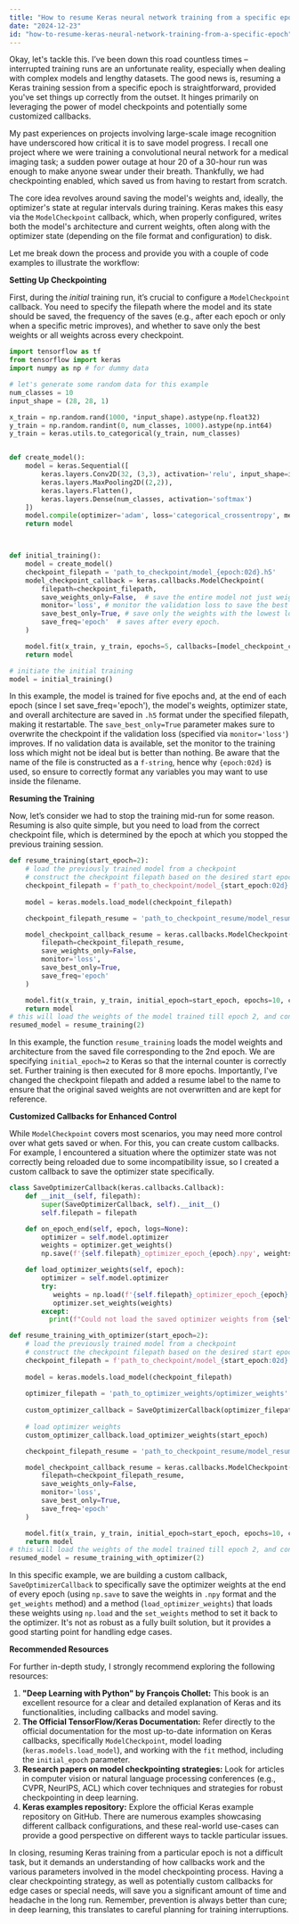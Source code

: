 ```yaml
---
title: "How to resume Keras neural network training from a specific epoch?"
date: "2024-12-23"
id: "how-to-resume-keras-neural-network-training-from-a-specific-epoch"
---
```


Okay, let's tackle this. I’ve been down this road countless times – interrupted training runs are an unfortunate reality, especially when dealing with complex models and lengthy datasets. The good news is, resuming a Keras training session from a specific epoch is straightforward, provided you've set things up correctly from the outset. It hinges primarily on leveraging the power of model checkpoints and potentially some customized callbacks.

My past experiences on projects involving large-scale image recognition have underscored how critical it is to save model progress. I recall one project where we were training a convolutional neural network for a medical imaging task; a sudden power outage at hour 20 of a 30-hour run was enough to make anyone swear under their breath. Thankfully, we had checkpointing enabled, which saved us from having to restart from scratch.

The core idea revolves around saving the model's weights and, ideally, the optimizer's state at regular intervals during training. Keras makes this easy via the `ModelCheckpoint` callback, which, when properly configured, writes both the model's architecture and current weights, often along with the optimizer state (depending on the file format and configuration) to disk.

Let me break down the process and provide you with a couple of code examples to illustrate the workflow:

**Setting Up Checkpointing**

First, during the *initial* training run, it’s crucial to configure a `ModelCheckpoint` callback. You need to specify the filepath where the model and its state should be saved, the frequency of the saves (e.g., after each epoch or only when a specific metric improves), and whether to save only the best weights or all weights across every checkpoint.

```python
import tensorflow as tf
from tensorflow import keras
import numpy as np # for dummy data

# let's generate some random data for this example
num_classes = 10
input_shape = (28, 28, 1)

x_train = np.random.rand(1000, *input_shape).astype(np.float32)
y_train = np.random.randint(0, num_classes, 1000).astype(np.int64)
y_train = keras.utils.to_categorical(y_train, num_classes)


def create_model():
    model = keras.Sequential([
        keras.layers.Conv2D(32, (3,3), activation='relu', input_shape=input_shape),
        keras.layers.MaxPooling2D((2,2)),
        keras.layers.Flatten(),
        keras.layers.Dense(num_classes, activation='softmax')
    ])
    model.compile(optimizer='adam', loss='categorical_crossentropy', metrics=['accuracy'])
    return model



def initial_training():
    model = create_model()
    checkpoint_filepath = 'path_to_checkpoint/model_{epoch:02d}.h5'
    model_checkpoint_callback = keras.callbacks.ModelCheckpoint(
        filepath=checkpoint_filepath,
        save_weights_only=False,  # save the entire model not just weights
        monitor='loss', # monitor the validation loss to save the best model
        save_best_only=True, # save only the weights with the lowest loss
        save_freq='epoch'  # saves after every epoch.
    )

    model.fit(x_train, y_train, epochs=5, callbacks=[model_checkpoint_callback])
    return model

# initiate the initial training
model = initial_training()

```

In this example, the model is trained for five epochs and, at the end of each epoch (since I set save_freq='epoch'), the model's weights, optimizer state, and overall architecture are saved in `.h5` format under the specified filepath, making it restartable. The `save_best_only=True` parameter makes sure to overwrite the checkpoint if the validation loss (specified via `monitor='loss'`) improves. If no validation data is available, set the monitor to the training loss which might not be ideal but is better than nothing. Be aware that the name of the file is constructed as a `f-string`, hence why `{epoch:02d}` is used, so ensure to correctly format any variables you may want to use inside the filename.

**Resuming the Training**

Now, let’s consider we had to stop the training mid-run for some reason. Resuming is also quite simple, but you need to load from the correct checkpoint file, which is determined by the epoch at which you stopped the previous training session.

```python
def resume_training(start_epoch=2):
    # load the previously trained model from a checkpoint
    # construct the checkpoint filepath based on the desired start epoch
    checkpoint_filepath = f'path_to_checkpoint/model_{start_epoch:02d}.h5'
    
    model = keras.models.load_model(checkpoint_filepath)

    checkpoint_filepath_resume = 'path_to_checkpoint_resume/model_resume_{epoch:02d}.h5'

    model_checkpoint_callback_resume = keras.callbacks.ModelCheckpoint(
        filepath=checkpoint_filepath_resume,
        save_weights_only=False,
        monitor='loss',
        save_best_only=True,
        save_freq='epoch'
    )

    model.fit(x_train, y_train, initial_epoch=start_epoch, epochs=10, callbacks=[model_checkpoint_callback_resume])
    return model
# this will load the weights of the model trained till epoch 2, and continue from that point on.
resumed_model = resume_training(2)
```

In this example, the function `resume_training` loads the model weights and architecture from the saved file corresponding to the 2nd epoch. We are specifying `initial_epoch=2` to Keras so that the internal counter is correctly set. Further training is then executed for 8 more epochs. Importantly, I've changed the checkpoint filepath and added a resume label to the name to ensure that the original saved weights are not overwritten and are kept for reference.

**Customized Callbacks for Enhanced Control**

While `ModelCheckpoint` covers most scenarios, you may need more control over what gets saved or when. For this, you can create custom callbacks. For example, I encountered a situation where the optimizer state was not correctly being reloaded due to some incompatibility issue, so I created a custom callback to save the optimizer state specifically.

```python
class SaveOptimizerCallback(keras.callbacks.Callback):
    def __init__(self, filepath):
        super(SaveOptimizerCallback, self).__init__()
        self.filepath = filepath

    def on_epoch_end(self, epoch, logs=None):
        optimizer = self.model.optimizer
        weights = optimizer.get_weights()
        np.save(f'{self.filepath}_optimizer_epoch_{epoch}.npy', weights)

    def load_optimizer_weights(self, epoch):
        optimizer = self.model.optimizer
        try:
           weights = np.load(f'{self.filepath}_optimizer_epoch_{epoch}.npy', allow_pickle=True)
           optimizer.set_weights(weights)
        except:
          print(f"Could not load the saved optimizer weights from {self.filepath}_optimizer_epoch_{epoch}.npy.")

def resume_training_with_optimizer(start_epoch=2):
    # load the previously trained model from a checkpoint
    # construct the checkpoint filepath based on the desired start epoch
    checkpoint_filepath = f'path_to_checkpoint/model_{start_epoch:02d}.h5'
    
    model = keras.models.load_model(checkpoint_filepath)
    
    optimizer_filepath = 'path_to_optimizer_weights/optimizer_weights'
    
    custom_optimizer_callback = SaveOptimizerCallback(optimizer_filepath)
    
    # load optimizer weights
    custom_optimizer_callback.load_optimizer_weights(start_epoch)

    checkpoint_filepath_resume = 'path_to_checkpoint_resume/model_resume_{epoch:02d}.h5'

    model_checkpoint_callback_resume = keras.callbacks.ModelCheckpoint(
        filepath=checkpoint_filepath_resume,
        save_weights_only=False,
        monitor='loss',
        save_best_only=True,
        save_freq='epoch'
    )

    model.fit(x_train, y_train, initial_epoch=start_epoch, epochs=10, callbacks=[model_checkpoint_callback_resume, custom_optimizer_callback])
    return model
# this will load the weights of the model trained till epoch 2, and continue from that point on.
resumed_model = resume_training_with_optimizer(2)
```

In this specific example, we are building a custom callback, `SaveOptimizerCallback` to specifically save the optimizer weights at the end of every epoch (using `np.save` to save the weights in `.npy` format and the `get_weights` method) and a method (`load_optimizer_weights`) that loads these weights using `np.load` and the `set_weights` method to set it back to the optimizer. It's not as robust as a fully built solution, but it provides a good starting point for handling edge cases.

**Recommended Resources**

For further in-depth study, I strongly recommend exploring the following resources:

1.  **"Deep Learning with Python" by François Chollet:** This book is an excellent resource for a clear and detailed explanation of Keras and its functionalities, including callbacks and model saving.
2.  **The Official TensorFlow/Keras Documentation:** Refer directly to the official documentation for the most up-to-date information on Keras callbacks, specifically `ModelCheckpoint`, model loading (`keras.models.load_model`), and working with the `fit` method, including the `initial_epoch` parameter.
3.  **Research papers on model checkpointing strategies:** Look for articles in computer vision or natural language processing conferences (e.g., CVPR, NeurIPS, ACL) which cover techniques and strategies for robust checkpointing in deep learning.
4.  **Keras examples repository:** Explore the official Keras example repository on GitHub. There are numerous examples showcasing different callback configurations, and these real-world use-cases can provide a good perspective on different ways to tackle particular issues.

In closing, resuming Keras training from a particular epoch is not a difficult task, but it demands an understanding of how callbacks work and the various parameters involved in the model checkpointing process. Having a clear checkpointing strategy, as well as potentially custom callbacks for edge cases or special needs, will save you a significant amount of time and headache in the long run. Remember, prevention is always better than cure; in deep learning, this translates to careful planning for training interruptions.
